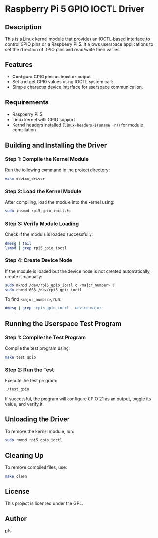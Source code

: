 # Raspberry Pi 5 GPIO IOCTL Driver

## Description
This is a Linux kernel module that provides an IOCTL-based interface to control GPIO pins on a Raspberry Pi 5. It allows userspace applications to set the direction of GPIO pins and read/write their values.

## Features
- Configure GPIO pins as input or output.
- Set and get GPIO values using IOCTL system calls.
- Simple character device interface for userspace communication.

## Requirements
- Raspberry Pi 5
- Linux kernel with GPIO support
- Kernel headers installed (`linux-headers-$(uname -r)`) for module compilation

## Building and Installing the Driver

### Step 1: Compile the Kernel Module
Run the following command in the project directory:

```sh
make device_driver
```

### Step 2: Load the Kernel Module
After compiling, load the module into the kernel using:

```sh
sudo insmod rpi5_gpio_ioctl.ko
```

### Step 3: Verify Module Loading
Check if the module is loaded successfully:

```sh
dmesg | tail
lsmod | grep rpi5_gpio_ioctl
```

### Step 4: Create Device Node
If the module is loaded but the device node is not created automatically, create it manually:

```sh
sudo mknod /dev/rpi5_gpio_ioctl c <major_number> 0
sudo chmod 666 /dev/rpi5_gpio_ioctl
```

To find `<major_number>`, run:

```sh
dmesg | grep "rpi5_gpio_ioctl - Device major"
```

## Running the Userspace Test Program

### Step 1: Compile the Test Program
Compile the test program using:

```sh
make test_gpio
```

### Step 2: Run the Test
Execute the test program:

```sh
./test_gpio
```

If successful, the program will configure GPIO 21 as an output, toggle its value, and verify it.

## Unloading the Driver
To remove the kernel module, run:

```sh
sudo rmmod rpi5_gpio_ioctl
```

## Cleaning Up
To remove compiled files, use:

```sh
make clean
```

## License
This project is licensed under the GPL.

## Author
pfs
